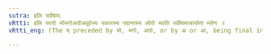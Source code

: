 ```yaml
---
sutra: हलि सर्वेषाम्
vRtti: हलि परतो भोभगोअघोअपूर्वस्य यकारस्य पदान्तस्य लोपो भवति सर्वेषामाचार्याणां मतेन ॥
vRtti_eng: (The य् preceded by भो, भगो, अघो, or by अ or आ, being final in a _pada_, is elided) before a consonant, according to the opinion of all _Acharyas_.

---
```

